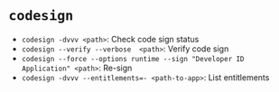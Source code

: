# `codesign`

- `codesign -dvvv <path>`: Check code sign status
- `codesign --verify --verbose  <path>`: Verify code sign
- `codesign --force --options runtime --sign "Developer ID Application" <path>`: Re-sign
- `codesign -dvvv --entitlements=- <path-to-app>`: List entitlements
